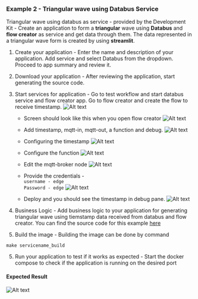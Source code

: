 ### Example 2 - Triangular wave using Databus Service

Triangular wave using databus as service - provided by the Development Kit - Create an application to form a **triangular** wave using **Databus** and **flow creator** as service and get data through them. The data represented in a triangular wave form is created by using **streamlit**.

1. Create your application - Enter the name and description of your application. Add service and select Databus from the dropdown. Proceed to app summary and review it.
2. Download your application - After reviewing the application, start generating the source code.
3. Start services for application - Go to test workflow and start databus service and flow creator app. Go to flow creator and create the flow to receive timestamp. 
![Alt text](../assets/image-5.png)
   - Screen should look like this when you open flow creator
   ![Alt text](<../assets/databus app flow 1.PNG>)

   - Add timestamp, mqtt-in, mqtt-out, a function and debug.
   ![Alt text](../assets/image-7.png)

   - Configuring the timestamp
   ![Alt text](<../assets/databus app flow 3.PNG>)

   - Configure the function
   ![Alt text](../assets/image-8.png)

   - Edit the mqtt-broker node
   ![Alt text](<../assets/databus app flow 4.PNG>)

   - Provide the credentials -  <br>
   `username - edge` <br>
                 `Password - edge`
   ![Alt text](<../assets/databus app flow 5.PNG>)

   - Deploy and you should see the timestamp in debug pane.
   ![Alt text](../assets/image-9.png)



3. Business Logic - Add business logic to your application for generating triangular wave using tiemstamp data received from databus and flow creator. You can find the source code for this example [here](../source-code/Triangular-wave-02-databusdependency)
4. Build the image - Building the image can be done by command

```
make servicename_build
```
5. Run your application to test if it works as expected - Start the docker compose to check if the application is running on the desired port

#### Expected Result 

![Alt text](../assets/image-10.png)

